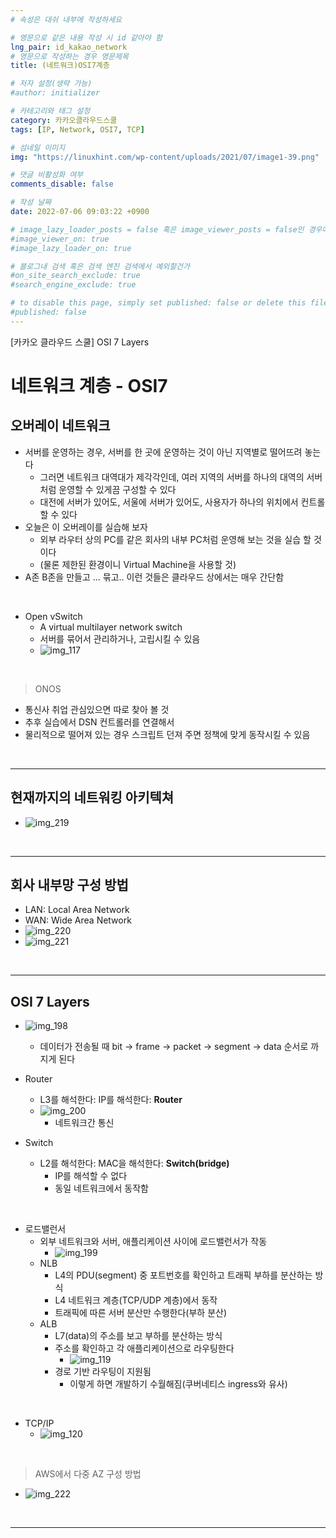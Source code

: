 ```yaml
---
# 속성은 대쉬 내부에 작성하세요

# 영문으로 같은 내용 작성 시 id 같아야 함
lng_pair: id_kakao_network
# 영문으로 작성하는 경우 영문제목
title: (네트워크)OSI7계층

# 저자 설정(생략 가능)
#author: initializer

# 카테고리와 태그 설정
category: 카카오클라우드스쿨
tags: [IP, Network, OSI7, TCP]

# 섬네일 이미지
img: "https://linuxhint.com/wp-content/uploads/2021/07/image1-39.png"

# 댓글 비활성화 여부
comments_disable: false

# 작성 날짜
date: 2022-07-06 09:03:22 +0900

# image_lazy_loader_posts = false 혹은 image_viewer_posts = false인 경우에만 사용하세요
#image_viewer_on: true
#image_lazy_loader_on: true

# 블로그내 검색 혹은 검색 엔진 검색에서 예외할건가
#on_site_search_exclude: true
#search_engine_exclude: true

# to disable this page, simply set published: false or delete this file
#published: false
---
```


<!-- outline-start -->

[카카오 클라우드 스쿨] OSI 7 Layers

<!-- outline-end -->




# 네트워크 계층 - OSI7

## 오버레이 네트워크
* 서버를 운영하는 경우, 서버를 한 곳에 운영하는 것이 아닌 지역별로 떨어뜨려 놓는다
  * 그러면 네트워크 대역대가 제각각인데, 여러 지역의 서버를 하나의 대역의 서버처럼 운영할 수 있게끔 구성할 수 있다
  * 대전에 서버가 있어도, 서울에 서버가 있어도, 사용자가 하나의 위치에서 컨트롤할 수 있다
* 오늘은 이 오버레이를 실습해 보자
  * 외부 라우터 상의 PC를 같은 회사의 내부 PC처럼 운영해 보는 것을 실습 할 것이다
  * (물론 제한된 환경이니 Virtual Machine을 사용할 것)
* A존 B존을 만들고 ... 묶고.. 이런 것들은 클라우드 상에서는 매우 간단함

<br>

* Open vSwitch
  * A virtual multilayer network switch
  * 서버를 묶어서 관리하거나, 고립시킬 수 있음
  * ![img_117](https://user-images.githubusercontent.com/104918800/178190045-7af27ed0-453b-4da5-9af9-2384c696628d.png)

<br>

> ONOS
* 통신사 취업 관심있으면 따로 찾아 볼 것
* 추후 실습에서 DSN 컨트롤러를 연결해서
* 물리적으로 떨어져 있는 경우 스크립트 던져 주면 정책에 맞게 동작시킬 수 있음

<br>
<hr>

## 현재까지의 네트워킹 아키텍쳐
* ![img_219](https://user-images.githubusercontent.com/104918800/178200026-64bf6f94-7958-4c7d-96df-15227433baac.png)

<br>
<hr>

## 회사 내부망 구성 방법
* LAN: Local Area Network
* WAN: Wide Area Network
* ![img_220](https://user-images.githubusercontent.com/104918800/178200028-3734da51-88f9-4ce8-905e-9e4928f79ddf.png)
* ![img_221](https://user-images.githubusercontent.com/104918800/178200032-e59c53a5-435a-44eb-a67a-fa44b669d058.png)

<br>
<hr>

## OSI 7 Layers
* ![img_198](https://user-images.githubusercontent.com/104918800/178190205-0c5455b1-4e93-4ffa-8131-2e81f71e4b55.png)
  * 데이터가 전송될 때 bit -> frame -> packet -> segment -> data 순서로 까지게 된다

* Router
  * L3를 해석한다: IP를 해석한다: **Router**
  * ![img_200](https://user-images.githubusercontent.com/104918800/178254178-b737a011-be83-4379-b349-979af1e68201.png)
    * 네트워크간 통신

* Switch
  * L2를 해석한다: MAC을 해석한다: **Switch(bridge)**
    * IP를 해석할 수 없다
    * 동일 네트워크에서 동작함

<br>

* 로드밸런서
  * 외부 네트워크와 서버, 애플리케이션 사이에 로드밸런서가 작동
    * ![img_199](https://user-images.githubusercontent.com/104918800/178190208-35312497-566b-4b37-af6c-8bb7b5b58297.png)
  * NLB
    * L4의 PDU(segment) 중 포트번호를 확인하고 트래픽 부하를 분산하는 방식
    * L4 네트워크 계층(TCP/UDP 계층)에서 동작
    * 트래픽에 따른 서버 분산만 수행한다(부하 분산)
  * ALB
    * L7(data)의 주소를 보고 부하를 분산하는 방식
    * 주소를 확인하고 각 애플리케이션으로 라우팅한다
      * ![img_119](https://user-images.githubusercontent.com/104918800/178190047-7843094a-9831-41d9-9119-e0202fb4bac6.png)
    * 경로 기반 라우팅이 지원됨
      * 이렇게 하면 개발하기 수월해짐(쿠버네티스 ingress와 유사)


<br>

* TCP/IP
  * ![img_120](https://user-images.githubusercontent.com/104918800/178190048-2c2828ad-43b9-4c70-b597-c574b2fb79c8.png)

<br>

> AWS에서 다중 AZ 구성 방법
* ![img_222](https://user-images.githubusercontent.com/104918800/178200036-03f6c6f0-64b3-40bf-aad3-80e23f068e6b.png)



<br>
<hr>
